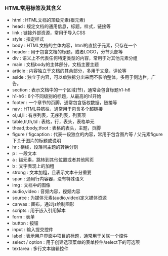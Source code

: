 ### HTML常用标签及其含义

* html  : HTML文档的顶级元素(根元素)
* head : 规定文档的通用信息，标题，样式，链接等
* link : 链接外部资源，常用于导入CSS
* style : 指定样式
* body : HTML文档的主体内容，html的直接子元素，只存在一个
* header : 用于包含文档的标题，或者LOGO，分节头部等
* div : 语义上不代表任何特定类型的内容，常用于对其他元素分组
* main : 文档body的主体部分，文档主要主题
* article : 内容独立于文档的其余部分，多用于文章，评论等
* aside : 独立于内容，可以单独拆分出来而不影响整体。多用于侧边栏，广告。
* section : 表示文档中的一个区域(节)，通常会包含标题h1-h6
* h1-h6 : 6个不同级别的标题，从最高的h1开始
* footer : 一个章节的页脚，通常包含版权数据，链接等
* nav : HTML导航栏，通常用于包含多个超链接
* ol,ul,li : 有序列表，无序列表，列表项
* table,tr,th,td : 表格，行，表头，表格单元
* thead,tbody,tfoot : 表格的表头，主题，页脚
* figure / figcaption : 代表一段独立的内容，常用于包含图片等 / 父元素figure下关于图片的标题或说明
* hr : 横线，段落间主题的转换分割
* p : 一段文本
* a : 锚元素，跳转到其他位置或者其他网页
* b : 文字表现上的加粗
* strong : 文本加粗，且表示文本十分重要
* span : 通用行内容器，没有特殊语义
* img : 文档中的图像
* audio,video : 音频内容，视频内容
* source : 为媒体元素(audio,video)定义媒体资源
* canvas : 画布，通过js绘制图形
* scripts : 用于嵌入引用脚本
* form : 表单
*  button : 按钮
* input : 输入提交控件
* label : 表示用户界面中项目的标题，通常用于关联一个控件
* select / option : 用于创建选项菜单的表单控件/select下的可选项
* textarea : 多行文本编辑控件
